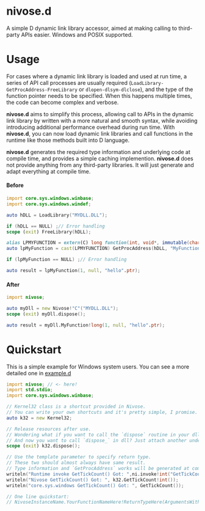 # nivose.d
A simple D dynamic link library accessor, aimed at making calling to third-party APIs easier. Windows and POSIX supported.

# Usage
For cases where a dynamic link library is loaded and used at run time, a series of API call processes are usually required (`LoadLibrary-GetProcAddress-FreeLibrary` or `dlopen-dlsym-dlclose`), and the type of the function pointer needs to be specified. When this happens multiple times, the code can become complex and verbose.

__nivose.d__ aims to simplify this process, allowing call to APIs in the dynamic link library by written with a more natural and smooth syntax, while avoiding introducing additional performance overhead during run time. With __nivose.d__, you can now load dynamic link libraries and call functions in the runtime like those methods built into D language.

__nivose.d__ generates the required type information and underlying code at compile time, and provides a simple caching implemention. __nivose.d__ does not provide anything from any third-party libraries. It will just generate and adapt everything at compile time.

#### Before
```D
import core.sys.windows.winbase;
import core.sys.windows.windef;

auto hDLL = LoadLibrary("MYDLL.DLL");

if (hDLL == NULL) ;// Error handling
scope (exit) FreeLibrary(hDLL);

alias LPMYFUNCTION = extern(C) long function(int, void*, immutable(char*));
auto lpMyFunction = cast(LPMYFUNCTION) GetProcAddress(hDLL, "MyFunction");

if (lpMyFunction == NULL) ;// Error handling

auto result = lpMyFunction(1, null, "hello".ptr);
```

#### After
```D
import nivose;

auto myDll = new Nivose!"C"("MYDLL.DLL");
scope (exit) myDll.dispose();

auto result = myDll.MyFunction!long(1, null, "hello".ptr);
```

# Quickstart
This is a simple example for Windows system users. You can see a more detailed one in [example.d](https://github.com/LimiQS/nivose.d/blob/master/Nivose/example/example.d)
```D
import nivose; // <- here!
import std.stdio;
import core.sys.windows.winbase;

// Kernel32 class is a shortcut provided in Nivose.
// You can write your own shortcuts and it's pretty simple, I promise.
auto k32 = new Kernel32;

// Release resources after use.
// Wondering what if you want to call the `dispose` routine in your dll? You can use `dispose_` to call it.
// And now you want to call `dispose_` in dll? Just attach another underscore and it will work.
scope (exit) k32.dispose();

// Use the template parameter to specify return type.
// These two should almost always have same result.
// Type information and `GetProcAddress` works will be generated at compile time.
writeln("Runtime invoke GetTickCount() Got: ",ni.invoke!int("GetTickCount"));
writeln("Nivose GetTickCount() Got: ", k32.GetTickCount!int());
writeln("core.sys.windows GetTickCount() Got: ", GetTickCount());

// One line quickstart:
// NivoseInstanceName.YourFunctionNameHere!ReturnTypeHere(ArgumentsWithCorrectTypeHere);
```
